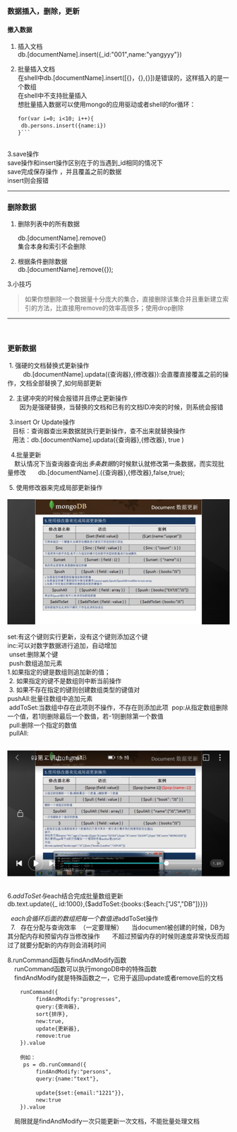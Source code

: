 ### 数据插入，删除，更新

####  撤入数据
1.  插入文档  
     db.[documentName].insert({_id:"001",name:"yangyyy"})
     
2.  批量插入文档  
    在shell中db.[documentName].insert([{}，{},{}])是错误的，这样插入的是一个数组  
    在shell中不支持批量插入  
    想批量插入数据可以使用mongo的应用驱动或者shell的for循环：  
    ```
    for(var i=0; i<10; i++){
     db.persons.insert({name:i})
    }```
    
    
3.save操作  
 save操作和insert操作区别在于的当遇到_id相同的情况下  
 save完成保存操作  ，并且覆盖之前的数据  
 insert则会报错
 
 ____________________________
 
### 删除数据
1.  删除列表中的所有数据

    db.[documentName].remove()  
    集合本身和索引不会删除  
    
 2. 根据条件删除数据  
    db.[documentName].remove({});
    
  3.小技巧  
  > 如果你想删除一个数据量十分庞大的集合，直接删除该集合并且重新建立索引的方法，比直接用remove的效率高很多；使用drop删除
  
  
  ________________________
  
  
### 更新数据
  
  1. 强硬的文档替换式更新操作   
          db.[documentName].updata({查询器},{修改器}):会直覆直接覆盖之前的操作，文档全部替换了,如何局部更新  
          
  2. 主键冲突的时候会报错并且停止更新操作  
        因为是强硬替换，当替换的文档和已有的文档ID冲突的时候，则系统会报错
      
  3.insert Or Update操作  
    目标：查询器查出来数据就执行更新操作，查不出来就替换操作  
    用法：db.[documentName].updata({查询器},{修改器}, true )
    
   4.批量更新   
     默认情况下当查询器查询出*多条数据*的时候默认就修改第一条数据，而实现批量修改
       db.[documentName].({查询器},{修改器},false,true);
          
          
  5. 使用修改器来完成局部更新操作  
  ![image](https://github.com/wyyww/wxyyww_images/blob/master/screenShot/Screenshot_2018-03-11-15-27-28.png)    
  
  set:有这个键则实行更新，没有这个键则添加这个键  
  inc:可以对数字数据进行追加，自动增加  
  unset:删除某个键  
  push:数组追加元素  
  1.如果指定的键是数组则追加新的值；  
  2. 如果指定的键不是数组则中断当前操作  
  3. 如果不存在指定的键则创建数组类型的键值对  
  pushAll:批量往数组中追加元素  
  addToSet:当数组中存在此项则不操作，不存在则添加此项
  pop:从指定数组删除一个值，若1则删除最后一个数值，若-1则删除第一个数值  
  pull:删除一个指定的数值  
  pullAll:
  
 ![image](https://github.com/wyyww/wxyyww_images/blob/master/screenShot/Screenshot_2018-03-11-15-58-12.png)    
  
  
6.$addToSet与$each结合完成批量数组更新  
   db.text.update({_ id:1000},{$addToSet:{books:{$each:["JS","DB"]}}})  
   
   $each会循环后面的数组把每一个数值进$addToSet操作  
   
7.   存在分配与查询效率  （一定要理解）
     当document被创建的时候，DB为其分配内存和预留内存当修改操作  
     不超过预留内存的时候则速度非常快反而超过了就要分配新的内存则会消耗时间

8.runCommand函数与findAndModify函数   
     runCommand函数可以执行mongoDB中的特殊函数  
     findAndModify就是特殊函数之一，它用于返回update或者remove后的文档  
 ```
     runCommand({
          findAndModify:"progresses",
          query:{查询器},
          sort{排序},
          new:true,
          update{更新器},
          remove:true
     }).value
     
     例如：
      ps = db.runCommand({
          findAndModify:"persons",
          query:{name:"text"},
         
          update{$set:{email:"1221"}},
          new:true
     }).value
 ```
     局限就是findAndModify一次只能更新一次文档，不能批量处理文档
